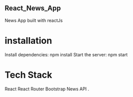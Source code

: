 ## React_News_App
News App built with reactJs 

# installation
Install dependencies: npm install
Start the server: npm start

# Tech Stack
React
React Router
Bootstrap
News API
.

